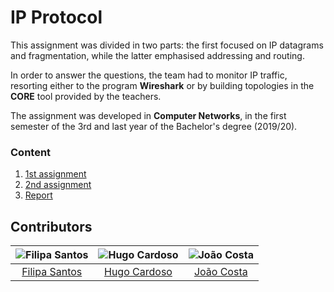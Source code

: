 # IP Protocol

This assignment was divided in two parts: the first focused on IP datagrams and fragmentation, while the latter emphasised addressing and routing.

In order to answer the questions, the team had to monitor IP traffic, resorting either to the program **Wireshark** 
or by building topologies in the **CORE** tool provided by the teachers.

The assignment was developed in **Computer Networks**, in the first semester of the 3rd and last year of the Bachelor's degree (2019/20).

### Content

1. [1st assignment](assignment-part1.pdf)
2. [2nd assignment](assignment-part2.pdf)
3. [Report](report.pdf)

## Contributors

![Filipa Santos][filipa-pic] | ![Hugo Cardoso][hugo-pic] | ![João Costa][cunha-pic]
:---: | :---: | :---:
[Filipa Santos][filipa] | [Hugo Cardoso][hugo] | [João Costa][cunha]

[filipa]: https://github.com/fliper6
[filipa-pic]: https://github.com/fliper6.png?size=120
[hugo]: https://github.com/Abjiri
[hugo-pic]: https://github.com/Abjiri.png?size=120
[cunha]: https://github.com/Jcc20
[cunha-pic]: https://github.com/Jcc20.png?size=120
